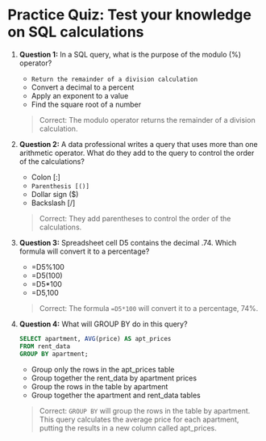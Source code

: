# Practice Quiz: Test your knowledge on SQL calculations

1. **Question 1:** In a SQL query, what is the purpose of the modulo (%) operator?

   - `Return the remainder of a division calculation`
   - Convert a decimal to a percent
   - Apply an exponent to a value
   - Find the square root of a number

    > Correct: The modulo operator returns the remainder of a division calculation.

2. **Question 2:** A data professional writes a query that uses more than one arithmetic operator. What do they add to the query to control the order of the calculations?

   - Colon [:]
   - `Parenthesis [()]`
   - Dollar sign ($)
   - Backslash [/]

    > Correct: They add parentheses to control the order of the calculations.
3. **Question 3:** Spreadsheet cell D5 contains the decimal .74. Which formula will convert it to a percentage?

   - =D5%100
   - =D5(100)
   - =D5*100
   - =D5,100

    > Correct: The formula `=D5*100` will convert it to a percentage, 74%.

4. **Question 4:** What will GROUP BY do in this query?

   ```sql
   SELECT apartment, AVG(price) AS apt_prices
   FROM rent_data
   GROUP BY apartment;
   ```

   - Group only the rows in the apt_prices table
   - Group together the rent_data by apartment prices
   - Group the rows in the table by apartment
   - Group together the apartment and rent_data tables

    > Correct: `GROUP BY` will group the rows in the table by apartment. This query calculates the average price for each apartment, putting the results in a new column called apt_prices.
